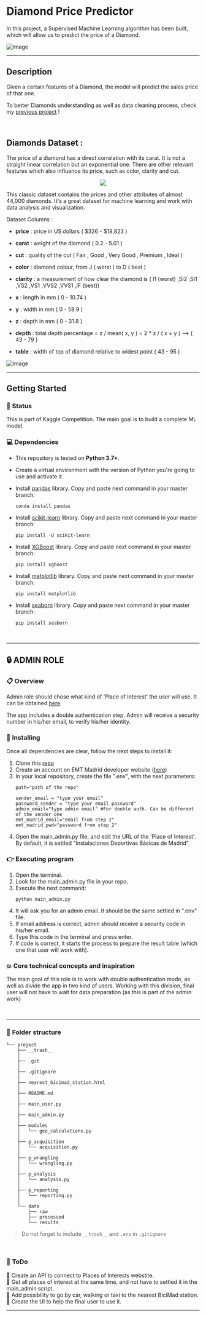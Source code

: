 # Diamond Price Predictor

In this project, a Supervised Machine Learning algorithm has been built, which will allow us to predict the price of a Diamond.

![Image](https://www.genesisdiamonds.net//media/wysiwyg/DIAMOND-BUYING-PAGE-banner.jpg)

---
## **Description**
Given a certain features of a Diamond, the model will predict the sales price of that one.

To better Diamonds understanding as well as data cleaning process, check my [previous project](https://github.com/ivanrepi/data_visualization_project_m2) !

&nbsp;
## **Diamonds Dataset** :

The price of a diamond has a direct correlation with its carat. It is not a straight linear correlation but an exponential one. There are other relevant features which also influence its price, such as color, clarity and cut.

<p align="center"><img src="https://i.imgflip.com/3l8sg9.jpg"></p>


This classic dataset contains the prices and other attributes of almost 44,000 diamonds. It's a great dataset for machine learning and work with data analysis and visualization.

Dataset Columns :
- **price** : price in US dollars ( $326 - $18,823 )

- **carat** : weight of the diamond ( 0.2 - 5.01 )

- **cut** : quality of the cut ( Fair , Good , Very Good , Premium , Ideal )

- **color** : diamond colour, from J ( worst ) to D ( best )

- **clarity** : a measurement of how clear the diamond is ( I1 (worst) ,SI2 ,SI1 ,VS2 ,VS1 ,VVS2 ,VVS1 ,IF (best))

- **x** : length in mm ( 0 - 10.74 )

- **y** : width in mm ( 0 - 58.9 )

- **z** : depth in mm ( 0 - 31.8 )

- **depth** : total depth percentage = z / mean( x, y ) = 2 * z / ( x + y ) --> ( 43 - 79 )

- **table** : width of top of diamond relative to widest point ( 43 - 95 )

![Image](https://4cs.gia.edu/wp-content/uploads/2016/08/PUBL160028_SC_4Cs_Spokes_990x500_ENG_v1.jpg)


---
## **Getting Started**
### :baby: **Status**
This is part of Kaggle Competition. The main goal is to build a complete ML model.

### :computer: **Dependencies**

- This repository is tested on **Python 3.7+**.
- Create a virtual environment with the version of Python you're going to use and activate it.

- Install [pandas](https://pandas.pydata.org/docs/user_guide/index.html) library. Copy and paste next command in your master branch:
    ```
    conda install pandas
    ```
- Install [scikit-learn](https://scikit-learn.org/stable/) library. Copy and paste next command in your master branch:
    ```
    pip install -U scikit-learn
    ```
- Install [XGBoost](https://xgboost.readthedocs.io/en/stable/) library. Copy and paste next command in your master branch:
    ```
    pip install xgboost
    ```
- Install [matplotlib](https://matplotlib.org/stable/index.html) library. Copy and paste next command in your master branch:
    ```
    pip install matplotlib
    ```
- Install [seaborn](https://seaborn.pydata.org/) library. Copy and paste next command in your master branch:
    ```
    pip install seaborn
    ```



&nbsp;

---
## :lock: **ADMIN ROLE**

### :clipboard: **Overview**
Admin role should chose what kind of 'Place of Interest' the user will use. It can be obtained [here](https://datos.madrid.es/nuevoMadrid/swagger-ui-master-2.2.10/dist/index.html?url=/egobfiles/api.datos.madrid.es.json#/).

The app includes a double authentication step. Admin will receive a security number in his/her email, to verify his/her identity.


### :wrench: **Installing**
Once all dependencies are clear, follow the next steps to install it:
1. Clone this [repo](https://github.com/ivanrepi/nearest_bicimad_station)
2. Create an account on EMT Madrid developer website ([here](https://mobilitylabs.emtmadrid.es/es/doc/new-app))
3. In your local repository, create the file ".env", with the next parameters:
    ```
    path="path of the repo"

    sender_email = "type your email" 
    password_sender = "type your email password"
    admin_email="type admin email" #For double auth. Can be different of the sender one
    emt_madrid_email="email from step 2"
    emt_madrid_pwd="password from step 2"
    ```
4. Open the main_admin.py file, and edit the URL of the 'Place of Interest'. By default, it is settled "Instalaciones Deportivas Básicas de Madrid".

### :point_right: **Executing program**
1. Open the terminal.
2. Look for the main_admin.py file in your repo.
3. Execute the next command:
    ```
    python main_admin.py
    ```
4. It will ask you for an admin email. It should be the same settled in ".env" file.
5. If email address is correct, admin should receive a security code in his/her email.
6. Type this code in the terminal and press enter.
7. If code is correct, it starts the process to prepare the result table (which one that user will work with).

### :boom: **Core technical concepts and inspiration**
The main goal of this role is to work with double authentication mode, as well as divide the app in two kind of users. 
Working with this division, final user will not have to wait for data preparation (as this is part of the admin work)

&nbsp;



---

### :file_folder: **Folder structure**
```
└── project
    ├── __trash__
    │ 
    ├── .git
    │ 
    ├── .gitignore
    │ 
    ├── nearest_bicimad_station.html
    │ 
    ├── README.md
    │ 
    ├── main_user.py
    │ 
    ├── main_admin.py
    │ 
    ├── modules
    │   └── geo_calculations.py
    │ 
    ├── p_acquisition
    │   └── acquisition.py
    │
    ├── p_wrangling
    │   └── wrangling.py
    │
    ├── p_analysis
    │   └── analysis.py
    │
    ├── p_reporting
    │   └── reporting.py
    │
    └── data
        ├── raw
        ├── processed
        └── results
```

> Do not forget to include `__trash__` and `.env` in `.gitignore` 

&nbsp;
### :shit: **ToDo**
:black_square_button: Create an API to connect to Places of Interests webstite.  
:black_square_button: Get all places of interest at the same time, and not have to settled it in the main_admin script.  
:black_square_button: Add possibility to go by car, walking or taxi to the nearest BiciMad station.  
:black_square_button: Create the UI to help the final user to use it.  

---


